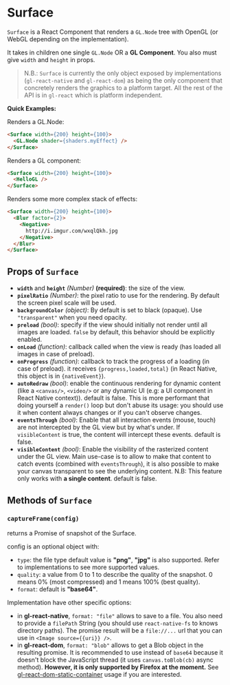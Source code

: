 # Surface

`Surface` is a React Component that renders a `GL.Node` tree with OpenGL (or WebGL depending on the implementation).

It takes in children one single `GL.Node` OR a **GL Component**. You also must give `width` and `height` in props.

> N.B.: `Surface` is currently the only object exposed by implementations (`gl-react-native` and `gl-react-dom`) as being the only component that concretely renders the graphics to a platform target. All the rest of the API is in `gl-react` which is platform independent.

**Quick Examples:**

Renders a GL.Node:

```html
<Surface width={200} height={100}>
  <GL.Node shader={shaders.myEffect} />
</Surface>
```

Renders a GL component:

```html
<Surface width={200} height={100}>
  <HelloGL />
</Surface>
```

Renders some more complex stack of effects:

```html
<Surface width={200} height={100}>
  <Blur factor={2}>
    <Negative>
      http://i.imgur.com/wxqlQkh.jpg
    </Negative>
  </Blur>
</Surface>
```


## Props of `Surface`

- **`width`** and **`height`** *(Number)* **(required)**: the size of the view.
- **`pixelRatio`** *(Number)*: the pixel ratio to use for the rendering. By default the screen pixel scale will be used.
- **`backgroundColor`** *(object)*: By default is set to black (opaque). Use `"transparent"` when you need opacity.
- **`preload`** *(bool)*: specify if the view should initially not render until all images are loaded. `false` by default, this behavior should be explicitly enabled.
- **`onLoad`** *(function)*: callback called when the view is ready (has loaded all images in case of preload).
- **`onProgress`** *(function)*: callback to track the progress of a loading (in case of preload). it receives `{progress,loaded,total}` (in React Native, this object is in `{nativeEvent}`).
- **`autoRedraw`** *(bool)*: enable the continuous rendering for dynamic content (like a `<canvas/>`, `<video/>` or any dynamic UI (e.g: a UI component in React Native context)). default is false. This is more performant that doing yourself a `render()` loop but don't abuse its usage: you should use it when content always changes or if you can't observe changes.
- **`eventsThrough`** *(bool)*: Enable that all interaction events (mouse, touch) are not intercepted by the GL view but by what's under. If `visibleContent` is true, the content will intercept these events. default is false.
- **`visibleContent`** *(bool)*: Enable the visibility of the rasterized content under the GL view. Main use-case is to allow to make that content to catch events (combined with `eventsThrough`), it is also possible to make your canvas transparent to see the underlying content. N.B: This feature only works with **a single content**. default is false.

## Methods of `Surface`

### `captureFrame(config)`

returns a Promise of snapshot of the Surface.

config is an optional object with:
- `type`: the file type default value is **"png"**, **"jpg"** is also supported. Refer to implementations to see more supported values.
- `quality`: a value from 0 to 1 to describe the quality of the snapshot. 0 means 0% (most compressed) and 1 means 100% (best quality).
- `format`: default is **"base64"**.

Implementation have other specific options:
- in **gl-react-native**, `format: "file"` allows to save to a file. You also need to provide a `filePath` String (you should use `react-native-fs` to knows directory paths). The promise result will be a `file://...` url that you can use in `<Image source={{uri}} />`.
- in **gl-react-dom**, `format: "blob"` allows to get a Blob object in the resulting promise. It is recommended to use instead of `base64` because it doesn't block the JavaScript thread (it uses `canvas.toBlob(cb)` async method). **However, it is only supported by Firefox at the moment.** See [gl-react-dom-static-container](https://github.com/gre/gl-react-dom-static-container/blob/e3f6276871a89474c91b0aa19455eca62cf5264f/src/GLStaticContainer.js#L138-L170) usage if you are interested.
